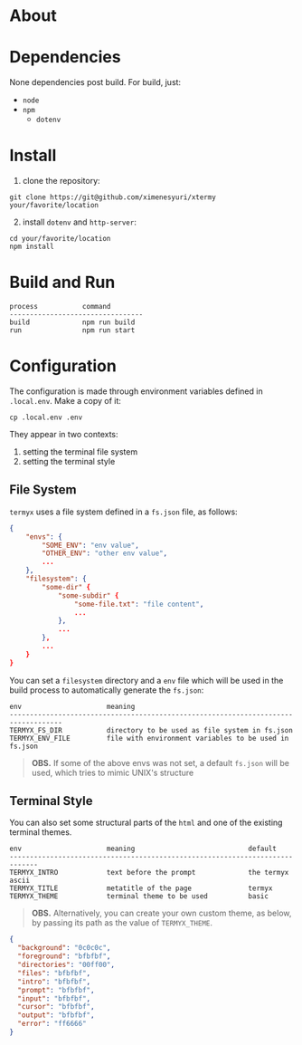 # About

# Dependencies

None dependencies post build.  For build, just:

- `node`
- `npm` 
    - `dotenv`
 

# Install

1. clone the repository:
```
git clone https://git@github.com/ximenesyuri/xtermy your/favorite/location
```
2. install `dotenv` and `http-server`:
```
cd your/favorite/location
npm install
```

# Build and  Run

```
process           command
---------------------------------
build             npm run build
run               npm run start
```

# Configuration

The configuration is made through environment variables defined in `.local.env`. Make a copy of it:
```
cp .local.env .env
```

They appear in two contexts:

1. setting the terminal file system
2. setting the terminal style

## File System

`termyx` uses a file system defined in a `fs.json` file, as follows:

```json
{
    "envs": {
        "SOME_ENV": "env value",
        "OTHER_ENV": "other env value",
        ...
    },
    "filesystem": {
        "some-dir" {
            "some-subdir" {
                "some-file.txt": "file content",
                ...
            },
            ...
        },
        ...
    }
}
```

You can set a `filesystem` directory and a `env` file which will be used in the build process to automatically generate the `fs.json`:

```
env                     meaning                            
-----------------------------------------------------------------------------------
TERMYX_FS_DIR           directory to be used as file system in fs.json 
TERMYX_ENV_FILE         file with environment variables to be used in fs.json
```

> **OBS.** If some of the above envs was not set, a default `fs.json` will be used, which tries to mimic UNIX's structure

## Terminal Style

You can also set some structural parts of the `html` and one of the existing terminal themes.

```
env                     meaning                            default
-----------------------------------------------------------------------------
TERMYX_INTRO            text before the prompt             the termyx ascii
TERMYX_TITLE            metatitle of the page              termyx
TERMYX_THEME            terminal theme to be used          basic
```

> **OBS.** Alternatively, you can create your own custom theme, as below, by passing its path as the value of `TERMYX_THEME`.

```json
{
  "background": "0c0c0c",
  "foreground": "bfbfbf",
  "directories": "00ff00",
  "files": "bfbfbf",
  "intro": "bfbfbf",
  "prompt": "bfbfbf",
  "input": "bfbfbf",
  "cursor": "bfbfbf",
  "output": "bfbfbf",
  "error": "ff6666"
}
```
